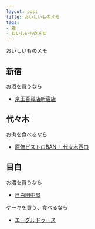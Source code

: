 ```yaml
---
layout: post
title: おいしいものメモ
tags:
- 雑
- おいしいものメモ
---
```


おいしいものメモ

## 新宿

お酒を買うなら
* [京王百貨店新宿店](https://www.keionet.com/info/shinjuku/)

## 代々木

お肉を食べるなら
* [原価ビストロBAN！ 代々木西口](https://tabelog.com/tokyo/A1304/A130403/13054742/)

## 目白

お酒を買うなら
* [目白田中屋](http://kohei-fujimura.com/mejiro_tanakaya)

ケーキを買う、食べるなら
* [エーグルドゥース](https://icotto.jp/presses/9946)

